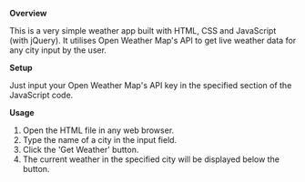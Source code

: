 **Overview**

This is a very simple weather app built with HTML, CSS and JavaScript (with jQuery). It utilises Open Weather Map's API to get live weather data for any city input by the user. 

**Setup**

Just input your Open Weather Map's API key in the specified section of the JavaScript code.

**Usage**

1. Open the HTML file in any web browser.
2. Type the name of a city in the input field.
3. Click the 'Get Weather' button.
4. The current weather in the specified city will be displayed below the button.